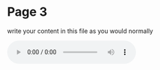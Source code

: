 <h1>Page 3</h1>
<p>write your content in this file as you would normally</p>

<audio controls>
  <source src="SML5202-2021-Final/blob/main/audio/Record%20(online-voice-recorder.com).mp3" type="audio/mpeg">
  Your browser does not support the audio element.
</audio>


